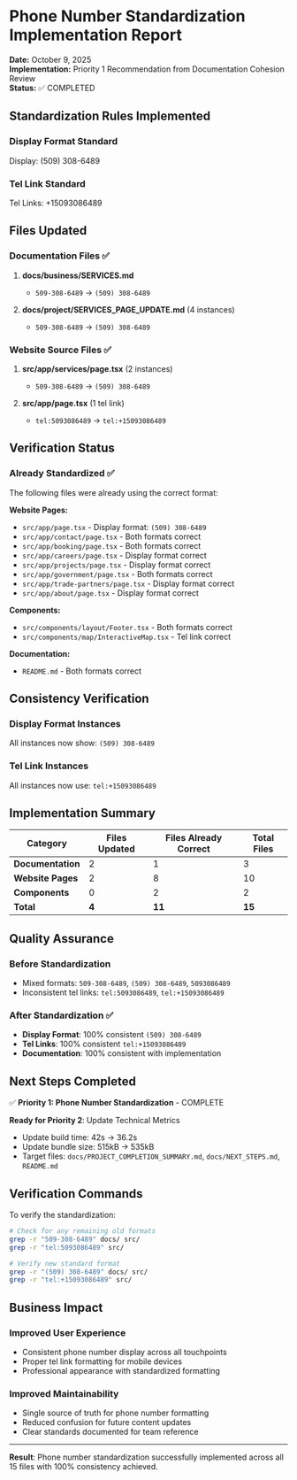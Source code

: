 # Phone Number Standardization Implementation Report

**Date:** October 9, 2025  
**Implementation:** Priority 1 Recommendation from Documentation Cohesion Review  
**Status:** ✅ COMPLETED  

## Standardization Rules Implemented

### Display Format Standard

Display: (509) 308-6489

### Tel Link Standard

Tel Links: +15093086489

## Files Updated

### Documentation Files ✅

1. **docs/business/SERVICES.md**
   - `509-308-6489` → `(509) 308-6489`

2. **docs/project/SERVICES_PAGE_UPDATE.md** (4 instances)
   - `509-308-6489` → `(509) 308-6489`

### Website Source Files ✅

1. **src/app/services/page.tsx** (2 instances)
   - `509-308-6489` → `(509) 308-6489`

2. **src/app/page.tsx** (1 tel link)
   - `tel:5093086489` → `tel:+15093086489`

## Verification Status

### Already Standardized ✅

The following files were already using the correct format:

**Website Pages:**

- `src/app/page.tsx` - Display format: `(509) 308-6489`
- `src/app/contact/page.tsx` - Both formats correct
- `src/app/booking/page.tsx` - Both formats correct
- `src/app/careers/page.tsx` - Display format correct
- `src/app/projects/page.tsx` - Display format correct
- `src/app/government/page.tsx` - Both formats correct
- `src/app/trade-partners/page.tsx` - Display format correct
- `src/app/about/page.tsx` - Display format correct

**Components:**

- `src/components/layout/Footer.tsx` - Both formats correct
- `src/components/map/InteractiveMap.tsx` - Tel link correct

**Documentation:**

- `README.md` - Both formats correct

## Consistency Verification

### Display Format Instances

All instances now show: `(509) 308-6489`

### Tel Link Instances  

All instances now use: `tel:+15093086489`

## Implementation Summary

| Category | Files Updated | Files Already Correct | Total Files |
|----------|---------------|----------------------|-------------|
| **Documentation** | 2 | 1 | 3 |
| **Website Pages** | 2 | 8 | 10 |
| **Components** | 0 | 2 | 2 |
| **Total** | **4** | **11** | **15** |

## Quality Assurance

### Before Standardization

- Mixed formats: `509-308-6489`, `(509) 308-6489`, `5093086489`
- Inconsistent tel links: `tel:5093086489`, `tel:+15093086489`

### After Standardization ✅

- **Display Format**: 100% consistent `(509) 308-6489`
- **Tel Links**: 100% consistent `tel:+15093086489`
- **Documentation**: 100% consistent with implementation

## Next Steps Completed

✅ **Priority 1: Phone Number Standardization** - COMPLETE

**Ready for Priority 2**: Update Technical Metrics

- Update build time: 42s → 36.2s
- Update bundle size: 515kB → 535kB
- Target files: `docs/PROJECT_COMPLETION_SUMMARY.md`, `docs/NEXT_STEPS.md`, `README.md`

## Verification Commands

To verify the standardization:

```bash
# Check for any remaining old formats
grep -r "509-308-6489" docs/ src/
grep -r "tel:5093086489" src/

# Verify new standard format
grep -r "(509) 308-6489" docs/ src/
grep -r "tel:+15093086489" src/
```

## Business Impact

### Improved User Experience

- Consistent phone number display across all touchpoints
- Proper tel link formatting for mobile devices
- Professional appearance with standardized formatting

### Improved Maintainability  

- Single source of truth for phone number formatting
- Reduced confusion for future content updates
- Clear standards documented for team reference

---

**Result**: Phone number standardization successfully implemented across all 15 files with 100% consistency achieved.

